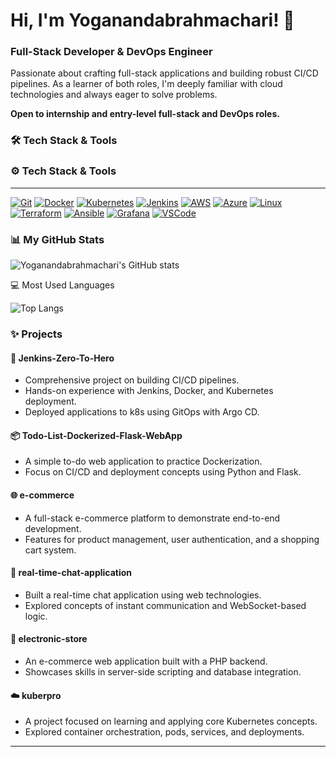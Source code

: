 # Hi, I'm Yoganandabrahmachari! 👋

### Full-Stack Developer & DevOps Engineer

Passionate about crafting full-stack applications and building robust CI/CD pipelines. As a learner of both roles, I'm deeply familiar with cloud technologies and always eager to solve problems.

**Open to internship and entry-level full-stack and DevOps roles.**

### 🛠 Tech Stack & Tools

### ⚙️ Tech Stack & Tools

---

[![Git](https://img.shields.io/badge/git-F05032?style=for-the-badge&logo=git&logoColor=white)](https://git-scm.com/)
[![Docker](https://img.shields.io/badge/docker-2496ED?style=for-the-badge&logo=docker&logoColor=white)](https://www.docker.com/)
[![Kubernetes](https://img.shields.io/badge/kubernetes-326CE5?style=for-the-badge&logo=kubernetes&logoColor=white)](https://kubernetes.io/)
[![Jenkins](https://img.shields.io/badge/jenkins-D24939?style=for-the-badge&logo=jenkins&logoColor=white)](https://www.jenkins.io/)
[![AWS](https://img.shields.io/badge/aws-232F3E?style=for-the-badge&logo=amazon-aws&logoColor=white)](https://aws.amazon.com/)
[![Azure](https://img.shields.io/badge/azure-0078D4?style=for-the-badge&logo=microsoft-azure&logoColor=white)](https://azure.microsoft.com/)
[![Linux](https://img.shields.io/badge/linux-FCC624?style=for-the-badge&logo=linux&logoColor=black)](https://www.linux.org/)
[![Terraform](https://img.shields.io/badge/terraform-7B42BC?style=for-the-badge&logo=terraform&logoColor=white)](https://www.terraform.io/)
[![Ansible](https://img.shields.io/badge/ansible-EE0000?style=for-the-badge&logo=ansible&logoColor=white)](https://www.ansible.com/)
[![Grafana](https://img.shields.io/badge/grafana-F46800?style=for-the-badge&logo=grafana&logoColor=white)](https://grafana.com/)
[![VSCode](https://img.shields.io/badge/vscode-007ACC?style=for-the-badge&logo=visual-studio-code&logoColor=white)](https://code.visualstudio.com/)

### 📊 My GitHub Stats

![Yoganandabrahmachari's GitHub stats](https://github-readme-stats.vercel.app/api?username=yoganandabrahmachari&show_icons=true&theme=dark)

💻 Most Used Languages

![Top Langs](https://github-readme-stats.vercel.app/api/top-langs/?username=yoganandabrahmachari&theme=dark)

### ✨ Projects

#### 🚀 **Jenkins-Zero-To-Hero**
* Comprehensive project on building CI/CD pipelines.
* Hands-on experience with Jenkins, Docker, and Kubernetes deployment.
* Deployed applications to k8s using GitOps with Argo CD.

#### 📦 **Todo-List-Dockerized-Flask-WebApp**
* A simple to-do web application to practice Dockerization.
* Focus on CI/CD and deployment concepts using Python and Flask.

#### 🌐 **e-commerce**
* A full-stack e-commerce platform to demonstrate end-to-end development.
* Features for product management, user authentication, and a shopping cart system.

#### 💬 **real-time-chat-application**
* Built a real-time chat application using web technologies.
* Explored concepts of instant communication and WebSocket-based logic.

#### 🛒 **electronic-store**
* An e-commerce web application built with a PHP backend.
* Showcases skills in server-side scripting and database integration.

#### ☁️ **kuberpro**
* A project focused on learning and applying core Kubernetes concepts.
* Explored container orchestration, pods, services, and deployments.

---
